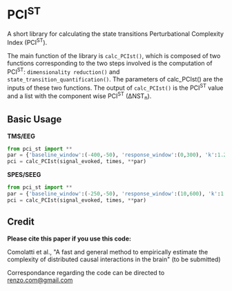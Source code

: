 # PCI<sup>ST</sup>
A short library for calculating the state transitions Perturbational Complexity Index (PCI<sup>ST</sup>).

The main function of the library is `calc_PCIst()`, which  is composed of two functions corresponding to the two steps involved is the computation of PCI<sup>ST</sup>: `dimensionality reduction()` and `state_transition_quantification()`. The parameters of calc_PCIst() are the inputs of these two functions. The output of `calc_PCIst()` is the PCI<sup>ST</sup> value and a list with the component wise PCI<sup>ST</sup> (∆NST<sub>n</sub>).

## Basic Usage
**TMS/EEG**
```python
from pci_st import **
par = {'baseline_window':(-400,-50), 'response_window':(0,300), 'k':1.2, 'min_snr':1.1, 'max_var':99, 'embed':False,'n_steps':100}
pci = calc_PCIst(signal_evoked, times, **par)
```
**SPES/SEEG**
```python
from pci_st import **
par = {'baseline_window':(-250,-50), 'response_window':(10,600), 'k':1.2, 'min_snr':1.1, 'max_var':99, 'embed':False,'n_steps':100, 'avgref': False}
pci = calc_PCIst(signal_evoked, times, **par)
```

## Credit
**Please cite this paper if you use this code:**

Comolatti et al., "A fast and general method to empirically estimate the complexity of distributed causal interactions in the brain" (to be submitted)

Correspondance regarding the code can be directed to renzo.com@gmail.com 

